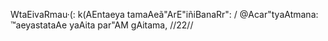 WtaEivaRmau·(: k(AEntaeya tamaAeã"ArE"iñiBanaRr": /
@Acar"tyaAtmana: ™aeyastataAe yaAita par"AM gAitama, //22//